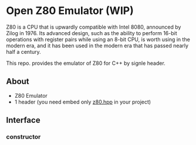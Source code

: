 # Open Z80 Emulator (WIP)

Z80 is a CPU that is upwardly compatible with Intel 8080, announced by Zilog in 1976. Its advanced design, such as the ability to perform 16-bit operations with register pairs while using an 8-bit CPU, is worth using in the modern era, and it has been used in the modern era that has passed nearly half a century.

This repo. provides the emulator of Z80 for C++ by signle header.

## About

- Z80 Emulator
- 1 header (you need embed only [z80.hpp](z80.hpp) in your project)

## Interface

### constructor


